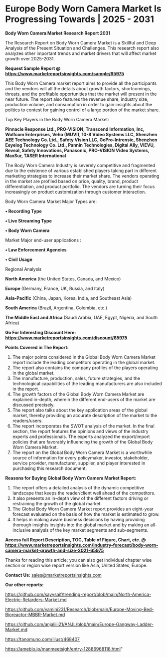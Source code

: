 # Europe Body Worn Camera Market Is Progressing Towards | 2025 - 2031

<strong>Body Worn Camera Market Research Report 2031</strong>

The Research Report on Body Worn Camera Market is a Skillful and Deep Analysis of the Present Situation and Challenges. This research report also analyzes other important trends and market drivers that will affect market growth over 2025-2031.

<strong>Request Sample Report @ <a href=https://www.marketreportsinsights.com/sample/65975>https://www.marketreportsinsights.com/sample/65975</a></strong>

This Body Worn Camera market report aims to provide all the participants and the vendors will all the details about growth factors, shortcomings, threats, and the profitable opportunities that the market will present in the near future. The report also features the revenue share, industry size, production volume, and consumption in order to gain insights about the politics to contest for gaining control of a large portion of the market share.

Top Key Players in the Body Worn Camera Market:

<strong>Pinnacle Response Ltd., PRO-VISION, Transcend Information, Inc, Wolfcom Enterprises, Veho (MUVI), 10-8 Video Systems LLC, Shenzhen AEE Technology Co. Ltd., Safety Vision LLC, GoPro-Intrensic, Shenzhen Eeyelog Technology Co. Ltd., Pannin Technologies, Digital Ally, VIEVU, Reveal, Safety Innovations, Panasonic, PRO-VISION Video Systems, MaxSur, TASER International</strong>

The Body Worn Camera Industry is severely competitive and fragmented due to the existence of various established players taking part in different marketing strategies to increase their market share. The vendors operating in the market are profiled based on price, quality, brand, product differentiation, and product portfolio. The vendors are turning their focus increasingly on product customization through customer interaction.

Body Worn Camera Market Major Types are:

<strong>• Recording Type

• Live Streaming Type

• Body Worn Camera</strong>

Market Major end-user applications :

<strong>• Law Enforcement Agencies

• Civil Usage</strong>

Regional Analysis

</u><strong><b>North America</b></strong> (the United States, Canada, and Mexico)

<strong><b>Europe </b></strong>(Germany, France, UK, Russia, and Italy)

<strong><b>Asia-Pacific</b></strong> (China, Japan, Korea, India, and Southeast Asia)

<strong><b>South America</b></strong> (Brazil, Argentina, Colombia, etc.)

<strong><b>The Middle East and Africa</b></strong> (Saudi Arabia, UAE, Egypt, Nigeria, and South Africa)

<strong>Go For Interesting Discount Here: <a href=https://www.marketreportsinsights.com/discount/65975>https://www.marketreportsinsights.com/discount/65975</a></strong>

<strong>Points Covered in The Report:</strong>
<ol>
  <li>The major points considered in the Global Body Worn Camera Market report include the leading competitors operating in the global market.</li>
  <li>The report also contains the company profiles of the players operating in the global market.</li>
  <li>The manufacture, production, sales, future strategies, and the technological capabilities of the leading manufacturers are also included in the report.</li>
  <li>The growth factors of the Global Body Worn Camera Market are explained in-depth, wherein the different end-users of the market are discussed precisely.</li>
  <li>The report also talks about the key application areas of the global market, thereby providing an accurate description of the market to the readers/users.</li>
  <li>The report incorporates the SWOT analysis of the market. In the final section, the report features the opinions and views of the industry experts and professionals. The experts analyzed the export/import policies that are favorably influencing the growth of the Global Body Worn Camera Market.</li>
  <li>The report on the Global Body Worn Camera Market is a worthwhile source of information for every policymaker, investor, stakeholder, service provider, manufacturer, supplier, and player interested in purchasing this research document.</li>
</ol>
<strong>Reasons for Buying Global Body Worn Camera Market Report:</strong>

<ol>
  <li>The report offers a detailed analysis of the dynamic competitive landscape that keeps the reader/client well ahead of the competitors.</li>
  <li>It also presents an in-depth view of the different factors driving or restraining the growth of the global market.</li>
  <li>The Global Body Worn Camera Market report provides an eight-year forecast evaluated on the basis of how the market is estimated to grow.</li>
  <li>It helps in making aware business decisions by having providing thorough insights insights into the global market and by making an all-inclusive analysis of the key market segments and sub-segments.</li>
</ol>
<strong>Access full Report Description, TOC, Table of Figure, Chart, etc. @ <a href=https://www.marketreportsinsights.com/industry-forecast/body-worn-camera-market-growth-and-size-2021-65975>https://www.marketreportsinsights.com/industry-forecast/body-worn-camera-market-growth-and-size-2021-65975</a></strong>


Thanks for reading this article; you can also get individual chapter wise section or region wise report version like Asia, United States, Europe.

<strong>Contact Us:</strong>
sales@marketreportsinsights.com

<strong>Our other reports:</strong>

<a href=https://github.com/sayysaif/trending-report/blob/main/North-America-Electric-Retarders-Market.md>https://github.com/sayysaif/trending-report/blob/main/North-America-Electric-Retarders-Market.md</a>

<a href=https://github.com/yamini231/Research/blob/main/Europe-Moving-Bed-Bioreactor-MBBR-Market.md>https://github.com/yamini231/Research/blob/main/Europe-Moving-Bed-Bioreactor-MBBR-Market.md</a>

<a href=https://github.com/anjaliiii21/ANJL/blob/main/Europe-Gangway-Ladder-Market.md>https://github.com/anjaliiii21/ANJL/blob/main/Europe-Gangway-Ladder-Market.md</a>

<a href=https://tanomuno.com/illust/468407>https://tanomuno.com/illust/468407</a>

<a href=https://ameblo.jp/manmeetsigh/entry-12886968118.html>https://ameblo.jp/manmeetsigh/entry-12886968118.html</a>"
